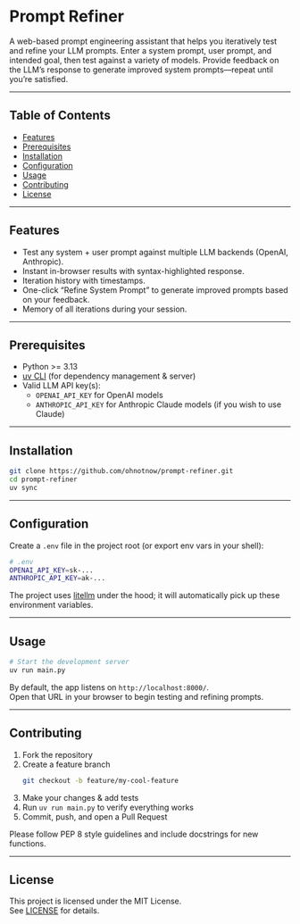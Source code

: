 # Prompt Refiner

A web-based prompt engineering assistant that helps you iteratively test and refine your LLM prompts. Enter a system prompt, user prompt, and intended goal, then test against a variety of models. Provide feedback on the LLM’s response to generate improved system prompts—repeat until you’re satisfied.

---

## Table of Contents

- [Features](#features)  
- [Prerequisites](#prerequisites)  
- [Installation](#installation)  
- [Configuration](#configuration)  
- [Usage](#usage)  
- [Contributing](#contributing)  
- [License](#license)  

---

## Features

- Test any system + user prompt against multiple LLM backends (OpenAI, Anthropic).
- Instant in-browser results with syntax-highlighted response.
- Iteration history with timestamps.
- One-click “Refine System Prompt” to generate improved prompts based on your feedback.
- Memory of all iterations during your session.

---

## Prerequisites

- Python >= 3.13  
- [uv CLI](https://docs.astral.sh/uv/getting-started/installation/) (for dependency management & server)  
- Valid LLM API key(s):
  - `OPENAI_API_KEY` for OpenAI models
  - `ANTHROPIC_API_KEY` for Anthropic Claude models (if you wish to use Claude)

---

## Installation

```bash
git clone https://github.com/ohnotnow/prompt-refiner.git
cd prompt-refiner
uv sync
```

---

## Configuration

Create a `.env` file in the project root (or export env vars in your shell):

```bash
# .env
OPENAI_API_KEY=sk-...
ANTHROPIC_API_KEY=ak-...
```

The project uses [litellm](https://github.com/astral-sh/litellm) under the hood; it will automatically pick up these environment variables.

---

## Usage

```bash
# Start the development server
uv run main.py
```

By default, the app listens on `http://localhost:8000/`.  
Open that URL in your browser to begin testing and refining prompts.

---

## Contributing

1. Fork the repository  
2. Create a feature branch  
   ```bash
   git checkout -b feature/my-cool-feature
   ```
3. Make your changes & add tests  
4. Run `uv run main.py` to verify everything works  
5. Commit, push, and open a Pull Request  

Please follow PEP 8 style guidelines and include docstrings for new functions.

---

## License

This project is licensed under the MIT License.  
See [LICENSE](LICENSE) for details.

